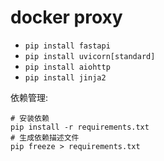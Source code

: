 # docker proxy
* `pip install fastapi`
* `pip install uvicorn[standard]`
* `pip install aiohttp`
* `pip install jinja2`


依赖管理:
```
# 安装依赖
pip install -r requirements.txt
# 生成依赖描述文件
pip freeze > requirements.txt
```